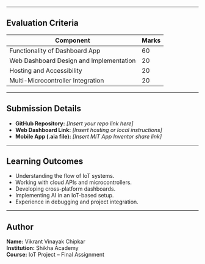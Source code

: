 
---

## Evaluation Criteria
| Component | Marks |
|------------|-------|
| Functionality of Dashboard App | 60 |
| Web Dashboard Design and Implementation | 20 |
| Hosting and Accessibility | 20 |
| Multi-Microcontroller Integration | 20 |

---

## Submission Details
- **GitHub Repository:** *[Insert your repo link here]*  
- **Web Dashboard Link:** *[Insert hosting or local instructions]*  
- **Mobile App (.aia file):** *[Insert MIT App Inventor share link]*  

---

## Learning Outcomes
- Understanding the flow of IoT systems.  
- Working with cloud APIs and microcontrollers.  
- Developing cross-platform dashboards.  
- Implementing AI in an IoT-based setup.  
- Experience in debugging and project integration.  

---

## Author
**Name:** Vikrant Vinayak Chipkar  
**Institution:** Shikha Academy  
**Course:** IoT Project – Final Assignment  
